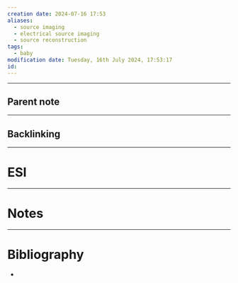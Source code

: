 ```yaml
---
creation date: 2024-07-16 17:53
aliases:
  - source imaging
  - electrical source imaging
  - source reconstruction
tags:
  - baby
modification date: Tuesday, 16th July 2024, 17:53:17
id:
---
```

--- 
## Parent note
---
## Backlinking


---
# ESI


---
# Notes


---
# Bibliography
+ 